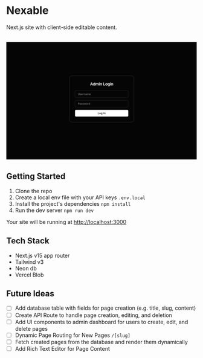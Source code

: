 <h1>Nexable</h1>
Next.js site with client-side editable content.<br><br>

![Login screen](public/login.png)

## Getting Started

1. Clone the repo
2. Create a local env file with your API keys `.env.local`
3. Install the project's dependencies `npm install`
4. Run the dev server `npm run dev`

Your site will be running at <http://localhost:3000>

## Tech Stack

- Next.js v15 app router
- Tailwind v3
- Neon db
- Vercel Blob

## Future Ideas

- [ ] Add database table with fields for page creation (e.g. title, slug, content)
- [ ] Create API Route to handle page creation, editing, and deletion
- [ ] Add UI components to admin dashboard for users to create, edit, and delete pages
- [ ] Dynamic Page Routing for New Pages `/[slug]`
- [ ] Fetch created pages from the database and render them dynamically
- [ ] Add Rich Text Editor for Page Content
